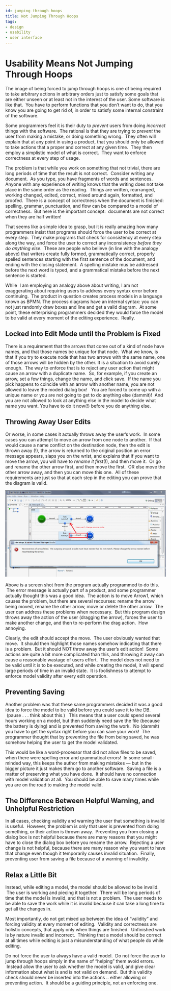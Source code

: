 ```yaml
---
id: jumping-through-hoops
title: Not Jumping Through Hoops
tags:
- design
- usability
- user interface
---
```


#  Usability Means Not Jumping Through Hoops

The image of being forced to jump through hoops is one of being required to take arbitrary actions in arbitrary orders just to satisfy some goals that are either unseen or at least not in the interest of the user. Some software is like that.  You have to perform functions that you don’t want to do, that you know you are going to get rid of, in order to satisfy some internal constraint of the software.  

Some programmers feel it is their duty to _prevent_ users from doing _incorrect_ things with the software.  The rational is that they are trying to _prevent_ the user from making a mistake, or doing something wrong.  They often will explain that at any point in using a product, that you should only be allowed to take actions that a proper and correct at any given time.  They then employ a simplistic model of what is correct.  They want to enforce correctness at every step of usage. 

The problem is that while you work on something that not trivial, there are long periods of time that the result is not correct.  Consider writing any document.  As you type, you have fragments of words and sentences. Anyone with any experience of writing knows that the writing does not take place in the same order as the reading.  Things are written, rearranged, working changed, edited, correct, mixed around again, formatted, and proofed.  There is a concept of correctness when the document is finished: spelling, grammar, punctuation, and flow can be compared to a model of correctness.  But here is the important concept:  documents are not correct when they are half written!  

That seems like a simple idea to grasp, but it is really amazing how many programmers insist that programs should force the user to be correct at every step.  They make programs that check for consistency at every step along the way, and force the user to correct any inconsistency _before they do anything else_.  These are people who believe (in line with the analogy above) that writers create fully formed, grammatically correct, properly spelled sentences starting with the first sentence of the document, and ending with the closing statement.  A spelling mistake mus be addressed before the next word is typed, and a grammatical mistake before the next sentence is started.  

While  I am employing an analogy above about writing, I am not exaggerating about requiring users to address every syntax error before continuing.  The product in question creates process models in a language known as BPMN. The process diagrams have an internal syntax: you can not just randomly draw boxes and line and get a valid diagram.  At some point, these enterprising programmers decided they would force the model to be valid at every moment of the editing experience.  Really.

## Locked into Edit Mode until the Problem is Fixed

There is a requirement that the arrows that come out of a kind of node have names, and that those names be unique for that node.  What we know, is that if you try to execute node that has two arrows with the same name, one of those arrows will be hidden by the other. It is a situation to avoid surely enough.  The way to enforce that is to reject any user action that might cause an arrow with a duplicate name.  So, for example, if you create an arrow, set a few things, change the name, and click save.  If the name you pick happens to coincide with an arrow with another name, you are not allowed to leave the moded dialog box!   You are forced to come up with a unique name or you are not going to get to do anything else (dammit)!  And you are not allowed to look at anything else in the model to decide what name you want. You have to do it now(!) before you do anything else.

## Throwing Away User Edits

Or worse, in some cases it actually throws away the user’s work.  In some cases you can attempt to move an arrow from one node to another.  If that would cause a name conflict on the destination node, then the edit is thrown away (!), the arrow is returned to the original position an error message appears, slaps you on the wrist, and explains that if you want to move the arrow, you will have to _rename it first_(!), and then move it.  Or go and rename the other arrow first, and then move the first.  OR else move the other arrow away, and then you can move this one.  All of these requirements are just so that at each step in the editing you can prove that the diagram is valid.  

![CheckArrowName2](part03-hoops-img1.png)  

Above is a screen shot from the program actually programmed to do this.  The error message is actually part of a product, and some programmer actually thought this was a good idea.  The action is to move Arrow1, which causes the problem, but there are several recourses: rename the arrow being moved, rename the other arrow, move or delete the other arrow.  The user can address these problems when necessary.  But this program design throws away the action of the user (dragging the arrow), forces the user to make another change, and then to re-perform the drag action.  How annoying.  

Clearly, the edit should accept the move.  The user obviously wanted that move.  It should then highlight those names somehow indicating that there is a problem.  But it should NOT throw away the user’s edit action!  Some actions are quite a bit more complicated than this, and throwing it away can cause a reasonable wastage of users effort.  The model does not need to be valid until it is to be executed, and while creating the model, it will spend large periods of time in an invalid state.  It is foolishness to attempt to enforce model validity after every edit operation.

## Preventing Saving

Another problem was that these same programmers decided it was a good idea to force the model to be valid before you could save it to the DB.  (pause . . . think about this.)   This means that a user could spend several hours working on a model, but then suddenly need save the file (because the battery is dying) and is prevented from saving the work.  No (dammit) you have to get the syntax right before you can save your work!  The programmer thought that by preventing the file from being saved, he was somehow helping the user to get the model validated.  

This would be like a word-processor that did not allow files to be saved, when there were spelling error and grammatical errors!  In some small-minded way, this keeps the author from making mistakes — but in the bigger picture it just makes them go to another software.  Saving a file is a matter of preserving what you have done.  It should have no connection with model validation at all.  You should be able to save many times while you are on the road to making the model valid.

## The Difference Between Helpful Warning, and Unhelpful Restriction

In all cases, checking validity and warning the user that something is invalid is useful.  However, the problem is only that user is prevented from doing something, or their action is thrown away.  Preventing you from closing a dialog box is not helpful because there are many reasons that you might have to close the dialog box before you rename the arrow.  Rejecting a user change is not helpful, because there are many reason why you want to have that change even though it temporarily causes invalid situation.  Finally, preventing user from saving a file because of a warning of invalidity.

## Relax a Little Bit

Instead, while editing a model, the model should be allowed to be invalid.  The user is working and piecing it together.  There will be long periods of time that the model is invalid, and that is not a problem.  The user needs to be able to save the work while it is invalid because it can take a long time to get all the changes in.  

Most importantly, do not get mixed up between the idea of “validity” and forcing validity at every moment of editing.  Validity and correctness are holistic concepts, that apply only when things are finished.  Unfinished work is by nature invalid and incorrect.  Thinking that a model should be correct at all times while editing is just a misunderstanding of what people do while editing.  

Do not force the user to always have a valid model.  Do not force the user to jump through hoops simply in the name of “helping” them avoid errors.  Instead allow the user to ask whether the model is valid, and give clear information about what is and is not valid on demand.  But this validity check should never be inserted into the actions .. either allowing or preventing action.  It should be a guiding principle, not an enforcing one.